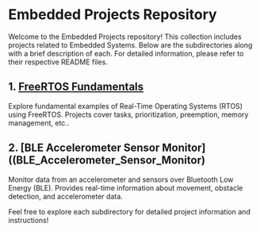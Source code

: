 # Embedded Projects Repository

Welcome to the Embedded Projects repository! This collection includes projects related to Embedded Systems. Below are the subdirectories along with a brief description of each. For detailed information, please refer to their respective README files.

## 1. [FreeRTOS Fundamentals](FreeRTOS/FreeRTOS_Fundamentals)

Explore fundamental examples of Real-Time Operating Systems (RTOS) using FreeRTOS. Projects cover tasks, prioritization, preemption, memory management, etc..

## 2. [BLE Accelerometer Sensor Monitor]((BLE_Accelerometer_Sensor_Monitor)

Monitor data from an accelerometer and sensors over Bluetooth Low Energy (BLE). Provides real-time information about movement, obstacle detection, and accelerometer data.

Feel free to explore each subdirectory for detailed project information and instructions!
